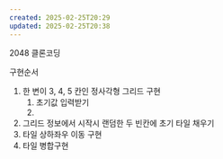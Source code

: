 ```yaml
---
created: 2025-02-25T20:29
updated: 2025-02-25T20:38
---
```

2048 클론코딩

구현순서
1. 한 변이 3, 4, 5 칸인 정사각형 그리드 구현
	1. 초기값 입력받기
	2. 
2. 그리드 정보에서 시작시 랜덤한 두 빈칸에 초기 타일 채우기
3. 타일 상하좌우 이동 구현
4. 타일 병합구현